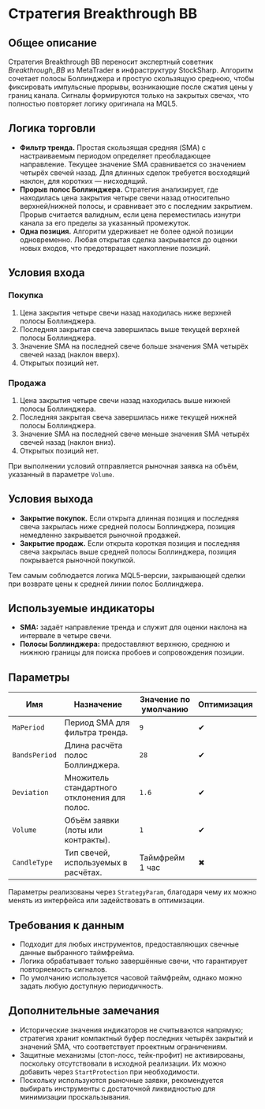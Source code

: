 # Стратегия Breakthrough BB

## Общее описание
Стратегия Breakthrough BB переносит экспертный советник *Breakthrough_BB* из MetaTrader в инфраструктуру StockSharp. Алгоритм сочетает полосы Боллинджера и простую скользящую среднюю, чтобы фиксировать импульсные прорывы, возникающие после сжатия цены у границ канала. Сигналы формируются только на закрытых свечах, что полностью повторяет логику оригинала на MQL5.

## Логика торговли
- **Фильтр тренда.** Простая скользящая средняя (SMA) с настраиваемым периодом определяет преобладающее направление. Текущее значение SMA сравнивается со значением четырёх свечей назад. Для длинных сделок требуется восходящий наклон, для коротких — нисходящий.
- **Прорыв полос Боллинджера.** Стратегия анализирует, где находилась цена закрытия четыре свечи назад относительно верхней/нижней полосы, и сравнивает это с последним закрытием. Прорыв считается валидным, если цена переместилась изнутри канала за его пределы за указанный промежуток.
- **Одна позиция.** Алгоритм удерживает не более одной позиции одновременно. Любая открытая сделка закрывается до оценки новых входов, что предотвращает накопление позиций.

## Условия входа
### Покупка
1. Цена закрытия четыре свечи назад находилась ниже верхней полосы Боллинджера.
2. Последняя закрытая свеча завершилась выше текущей верхней полосы Боллинджера.
3. Значение SMA на последней свече больше значения SMA четырёх свечей назад (наклон вверх).
4. Открытых позиций нет.

### Продажа
1. Цена закрытия четыре свечи назад находилась выше нижней полосы Боллинджера.
2. Последняя закрытая свеча завершилась ниже текущей нижней полосы Боллинджера.
3. Значение SMA на последней свече меньше значения SMA четырёх свечей назад (наклон вниз).
4. Открытых позиций нет.

При выполнении условий отправляется рыночная заявка на объём, указанный в параметре `Volume`.

## Условия выхода
- **Закрытие покупок.** Если открыта длинная позиция и последняя свеча закрылась ниже средней полосы Боллинджера, позиция немедленно закрывается рыночной продажей.
- **Закрытие продаж.** Если открыта короткая позиция и последняя свеча закрылась выше средней полосы Боллинджера, позиция покрывается рыночной покупкой.

Тем самым соблюдается логика MQL5-версии, закрывающей сделки при возврате цены к средней линии полос Боллинджера.

## Используемые индикаторы
- **SMA:** задаёт направление тренда и служит для оценки наклона на интервале в четыре свечи.
- **Полосы Боллинджера:** предоставляют верхнюю, среднюю и нижнюю границы для поиска пробоев и сопровождения позиции.

## Параметры
| Имя | Назначение | Значение по умолчанию | Оптимизация |
| --- | --- | --- | --- |
| `MaPeriod` | Период SMA для фильтра тренда. | `9` | ✔ |
| `BandsPeriod` | Длина расчёта полос Боллинджера. | `28` | ✔ |
| `Deviation` | Множитель стандартного отклонения для полос. | `1.6` | ✔ |
| `Volume` | Объём заявки (лоты или контракты). | `1` | ✔ |
| `CandleType` | Тип свечей, используемых в расчётах. | Таймфрейм 1 час | ✖ |

Параметры реализованы через `StrategyParam`, благодаря чему их можно менять из интерфейса или задействовать в оптимизации.

## Требования к данным
- Подходит для любых инструментов, предоставляющих свечные данные выбранного таймфрейма.
- Логика обрабатывает только завершённые свечи, что гарантирует повторяемость сигналов.
- По умолчанию используется часовой таймфрейм, однако можно задать любую доступную периодичность.

## Дополнительные замечания
- Исторические значения индикаторов не считываются напрямую; стратегия хранит компактный буфер последних четырёх закрытий и значений SMA, что соответствует проектным ограничениям.
- Защитные механизмы (стоп-лосс, тейк-профит) не активированы, поскольку отсутствовали в исходной реализации. Их можно добавить через `StartProtection` при необходимости.
- Поскольку используются рыночные заявки, рекомендуется выбирать инструменты с достаточной ликвидностью для минимизации проскальзывания.
